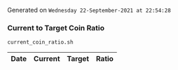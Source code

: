 Generated on `Wednesday 22-September-2021 at 22:54:28`

### Current to Target Coin Ratio
`current_coin_ratio.sh`

Date|Current|Target|Ratio
---|---|---|---
